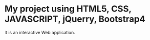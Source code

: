 # My project using HTML5, CSS, JAVASCRIPT, jQuerry, Bootstrap4
It is an interactive Web application.
